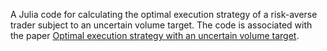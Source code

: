 A Julia code for calculating the optimal execution strategy of a risk-averse trader subject to an uncertain volume target. The code is associated with the paper [Optimal execution strategy with an uncertain volume target](https://arxiv.org/abs/1810.11454).
